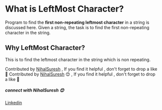 # What is LeftMost Character?
Program to find the **first non-repeating leftmost character** in a string is discussed here. Given a string, the task is to find the first non-repeating character in the string.

## Why LeftMost Character?
This is to find the leftmost character in the string which is non repeating.

Contributed by [NihalSuresh](https://github.com/NihalSuresh007) , If you find it helpful , don't forget to drop a like 💖	Contributed by [NihalSuresh](https://github.com/NihalSuresh007) 😊 , If you find it helpful , don't forget to drop a like 💖
##### connect with NihalSuresh 😊	
[Linkedin](https://www.linkedin.com/in/nihal-s-b0535a191)
